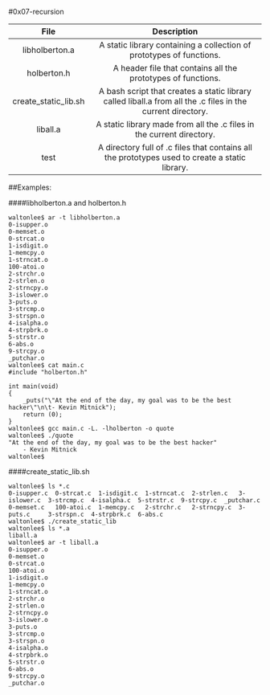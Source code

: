 #0x07-recursion

|                  File                       |                     Description                     |
| :-----------------------------------------: |  :-----------------------------------------------:  |
|        libholberton.a                       |   A static library containing a collection of prototypes of functions. |
|        holberton.h                          |   A header file that contains all the prototypes of functions. |
|        create_static_lib.sh                 |   A bash script that creates a static library called liball.a from all the .c files in the current directory.  |
|        liball.a                             |   A static library made from all the .c files in the current directory. |
|        test                                 |   A directory full of .c files that contains all the prototypes used to create a static library. |

##Examples:

####libholberton.a and holberton.h
```
waltonlee$ ar -t libholberton.a 
0-isupper.o
0-memset.o
0-strcat.o
1-isdigit.o
1-memcpy.o
1-strncat.o
100-atoi.o
2-strchr.o
2-strlen.o
2-strncpy.o
3-islower.o
3-puts.o
3-strcmp.o
3-strspn.o
4-isalpha.o
4-strpbrk.o
5-strstr.o
6-abs.o
9-strcpy.o
_putchar.o
waltonlee$ cat main.c
#include "holberton.h"

int main(void)
{
    _puts("\"At the end of the day, my goal was to be the best hacker\"\n\t- Kevin Mitnick");
    return (0);
}
waltonlee$ gcc main.c -L. -lholberton -o quote
waltonlee$ ./quote
"At the end of the day, my goal was to be the best hacker"
    - Kevin Mitnick
waltonlee$ 
```
####create_static_lib.sh
```
waltonlee$ ls *.c
0-isupper.c  0-strcat.c  1-isdigit.c  1-strncat.c  2-strlen.c   3-islower.c  3-strcmp.c  4-isalpha.c  5-strstr.c  9-strcpy.c  _putchar.c
0-memset.c   100-atoi.c  1-memcpy.c   2-strchr.c   2-strncpy.c  3-puts.c     3-strspn.c  4-strpbrk.c  6-abs.c
waltonlee$ ./create_static_lib 
waltonlee$ ls *.a
liball.a
waltonlee$ ar -t liball.a
0-isupper.o
0-memset.o
0-strcat.o
100-atoi.o
1-isdigit.o
1-memcpy.o
1-strncat.o
2-strchr.o
2-strlen.o
2-strncpy.o
3-islower.o
3-puts.o
3-strcmp.o
3-strspn.o
4-isalpha.o
4-strpbrk.o
5-strstr.o
6-abs.o
9-strcpy.o
_putchar.o
```
